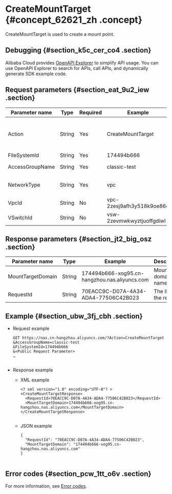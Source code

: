 # CreateMountTarget {#concept_62621_zh .concept}

CreateMountTarget is used to create a mount point.

## Debugging {#section_k5c_cer_co4 .section}

Alibaba Cloud provides [OpenAPI Explorer](https://api.aliyun.com/#product=NAS&api=DescribeMountTargets) to simplify API usage. You can use OpenAPI Explorer to search for APIs, call APIs, and dynamically generate SDK example code.

## Request parameters {#section_eat_9u2_iew .section}

|Parameter name|Type|Required|Example|Description|
|--------------|----|--------|-------|-----------|
|Action|String|Yes|CreateMountTarget|Operation interface name and system required parameter. Value: CreateMountTarget.|
|FileSystemId|String|Yes|174494b666|File system ID.|
|AccessGroupName|String|Yes|classic-test|Permission group name.|
|NetworkType|String|Yes|vpc|Network type, including Vpc and Classic networks.|
|VpcId|String|No|vpc-2zesj9afh3y518k9oe86q|VPC network ID.|
|VSwitchId|String|No|vsw-2zevmwkwyztjuoffgdiwl|VSwitch ID.|

## Response parameters {#section_jt2_big_osz .section}

|Parameter name|Type|Example|Description|
|--------------|----|-------|-----------|
|MountTargetDomain|String|174494b666-xog95.cn-hangzhou.nas.aliyuncs.com|Mount point domain name.|
|RequestId|String|70EACC9C-D07A-4A34-ADA4-77506C42B023|The ID of the request.|

## Example {#section_ubw_3fj_cbh .section}

-   Request example

    ``` {#codeblock_czj_iqw_uwh .language-shell}
    GET https://nas.cn-hangzhou.aliyuncs.com/?Action=CreateMountTarget
    &AccessGroupName=classic-test
    &FileSystemId=174494b666
    &<Public Request Parameter>
    …
    					
    ```

-   Response example
    -   XML example

        ``` {#codeblock_o9w_7rs_kvo .language-xml}
        <? xml version="1.0" encoding="UTF-8"? >
        <CreateMountTargetResponse>
          <RequestId>70EACC9C-D07A-4A34-ADA4-77506C42B023</RequestId>
          <MountTargetDomain>174494b666-xog95.cn-hangzhou.nas.aliyuncs.com</MountTargetDomain>
        </CreateMountTargetResponse>
        							
        ```

    -   JSON example

        ``` {#codeblock_6dc_gp8_e30 .language-json}
        {
          "RequestId": "70EACC9C-D07A-4A34-ADA4-77506C42B023",
          "MountTargetDomain": "174494b666-xog95.cn-hangzhou.nas.aliyuncs.com"
        }
        							
        ```


## Error codes {#section_pcw_1tt_o6v .section}

For more information, see [Error codes](https://error-center.alibabacloud.com/status/product/NAS).

